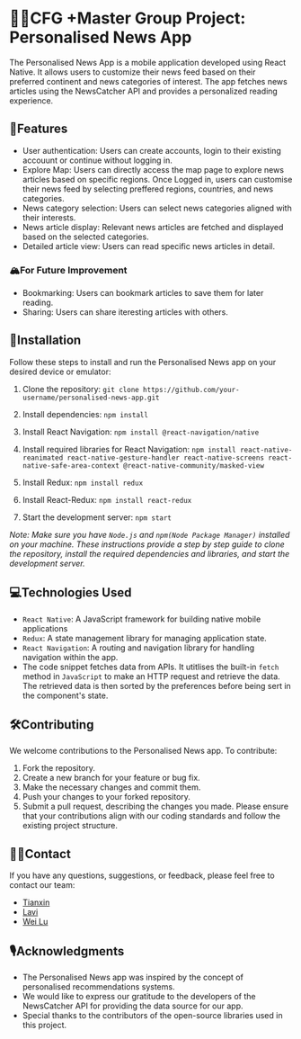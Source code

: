 # 💜📲CFG +Master Group Project: Personalised News App
The Personalised News App is a mobile application developed using React Native. It allows users to customize their news feed based on their preferred continent and news categories of interest. The app fetches news articles using the NewsCatcher API and provides a personalized reading experience.

## 🧰Features
- User authentication: Users can create accounts, login to their existing accouunt or continue without logging in.
- Explore Map: Users can directly access the map page to explore news articles based on specific regions. Once Logged in, users can customise their news feed by selecting preffered regions, countries, and news categories. 
- News category selection: Users can select news categories aligned with their interests.
- News article display: Relevant news articles are fetched and displayed based on the selected categories.
- Detailed article view: Users can read specific news articles in detail.
### 🏔️For Future Improvement
- Bookmarking: Users can bookmark articles to save them for later reading.
- Sharing: Users can share iteresting articles with others.

## 📂Installation
Follow these steps to install and run the Personalised News app on your desired device or emulator:

1. Clone the repository: `git clone https://github.com/your-username/personalised-news-app.git`

2. Install dependencies: `npm install`

3. Install React Navigation: `npm install @react-navigation/native`

4. Install required libraries for React Navigation: `npm install react-native-reanimated react-native-gesture-handler react-native-screens react-native-safe-area-context @react-native-community/masked-view`

5. Install Redux: `npm install redux`

6. Install React-Redux: `npm install react-redux`

7. Start the development server: `npm start`

*Note: Make sure you have `Node.js` and `npm(Node Package Manager)` installed on your machine. These instructions provide a step by step guide to clone the repository, install the required dependencies and libraries, and start the development server.*

## 💻Technologies Used
- `React Native`: A JavaScript framework for building native mobile applications
- `Redux`: A state management library for managing application state.
- `React Navigation`: A routing and navigation library for handling navigation within the app.
- The code snippet fetches data from APIs. It utitlises the built-in `fetch` method in `JavaScript` to make an HTTP request and retrieve the data. The retrieved data is then sorted by the preferences before being sert in the component's state.

## 🛠️Contributing
We welcome contributions to the Personalised News app. To contribute:
1. Fork the repository.
2. Create a new branch for your feature or bug fix.
3. Make the necessary changes and commit them.
4. Push your changes to your forked repository.
5. Submit a pull request, describing the changes you made.
Please ensure that your contributions align with our coding standards and follow the existing project structure.

## 👩‍💻Contact
If you have any questions, suggestions, or feedback, please feel free to contact our team:
- [Tianxin](https://github.com/Tianxin1001)
- [Lavi](https://github.com/livlavi)
- [Wei Lu](https://github.com/eviii-in-reed)

## 🎙️Acknowledgments
- The Personalised News app was inspired by the concept of personalised recommendations systems.
- We would like to express our gratitude to the developers of the NewsCatcher API for providing the data source for our app.
- Special thanks to the contributors of the open-source libraries used in this project.
